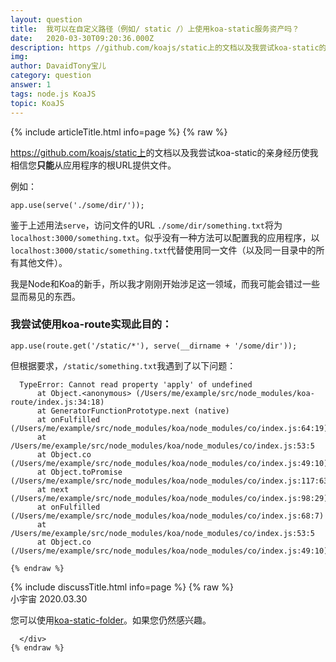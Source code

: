 ```yaml
---
layout: question
title:  我可以在自定义路径（例如/ static /）上使用koa-static服务资产吗？
date:   2020-03-30T09:20:36.000Z
description: https //github.com/koajs/static上的文档以及我尝试koa-static的亲身经历使我相信您只能从应用程序的根URL提供文件。...
img: 
author: DavaidTony宝儿
category: question
answer: 1
tags: node.js KoaJS
topic: KoaJS
---
```

<div class="article-root">
  <div class="article">
    {% include articleTitle.html info=page %}
    {% raw %}
    <div class="article-content"><p><font style="vertical-align: inherit;"></font><a href="https://github.com/koajs/static" rel="noreferrer"><font style="vertical-align: inherit;"><font style="vertical-align: inherit;">https://github.com/koajs/static上</font></font></a><font style="vertical-align: inherit;"><font style="vertical-align: inherit;">的文档</font><font style="vertical-align: inherit;">以及我尝试koa-static的亲身经历使我相信您</font></font><strong><font style="vertical-align: inherit;"><font style="vertical-align: inherit;">只能</font></font></strong><font style="vertical-align: inherit;"><font style="vertical-align: inherit;">从应用程序的根URL提供文件。</font></font></p>

<p><font style="vertical-align: inherit;"><font style="vertical-align: inherit;">例如：</font></font></p>

<pre><code>app.use(serve('./some/dir/'));
</code></pre>

<p><font style="vertical-align: inherit;"><font style="vertical-align: inherit;">鉴于上述用法</font></font><code>serve</code><font style="vertical-align: inherit;"><font style="vertical-align: inherit;">，访问文件的URL </font></font><code>./some/dir/something.txt</code><font style="vertical-align: inherit;"><font style="vertical-align: inherit;">将为</font></font><code>localhost:3000/something.txt</code><font style="vertical-align: inherit;"><font style="vertical-align: inherit;">。</font><font style="vertical-align: inherit;">似乎没有一种方法可以配置我的应用程序，以</font></font><code>localhost:3000/static/something.txt</code><font style="vertical-align: inherit;"><font style="vertical-align: inherit;">代替</font><font style="vertical-align: inherit;">使用同一文件（以及同一目录中的所有其他文件）</font><font style="vertical-align: inherit;">。</font></font></p>

<p><font style="vertical-align: inherit;"><font style="vertical-align: inherit;">我是Node和Koa的新手，所以我才刚刚开始涉足这一领域，而我可能会错过一些显而易见的东西。</font></font></p>

<h3><font style="vertical-align: inherit;"><font style="vertical-align: inherit;">我尝试使用koa-route实现此目的：</font></font></h3>

<pre><code>app.use(route.get('/static/*'), serve(__dirname + '/some/dir'));
</code></pre>

<p><font style="vertical-align: inherit;"><font style="vertical-align: inherit;">但根据要求，</font></font><code>/static/something.txt</code><font style="vertical-align: inherit;"><font style="vertical-align: inherit;">我遇到了以下问题：</font></font></p>

<pre><code>  TypeError: Cannot read property 'apply' of undefined<font></font>
      at Object.&lt;anonymous&gt; (/Users/me/example/src/node_modules/koa-route/index.js:34:18)<font></font>
      at GeneratorFunctionPrototype.next (native)<font></font>
      at onFulfilled (/Users/me/example/src/node_modules/koa/node_modules/co/index.js:64:19)<font></font>
      at /Users/me/example/src/node_modules/koa/node_modules/co/index.js:53:5<font></font>
      at Object.co (/Users/me/example/src/node_modules/koa/node_modules/co/index.js:49:10)<font></font>
      at Object.toPromise (/Users/me/example/src/node_modules/koa/node_modules/co/index.js:117:63)<font></font>
      at next (/Users/me/example/src/node_modules/koa/node_modules/co/index.js:98:29)<font></font>
      at onFulfilled (/Users/me/example/src/node_modules/koa/node_modules/co/index.js:68:7)<font></font>
      at /Users/me/example/src/node_modules/koa/node_modules/co/index.js:53:5<font></font>
      at Object.co (/Users/me/example/src/node_modules/koa/node_modules/co/index.js:49:10)<font></font>
</code></pre></div>
    {% endraw %}
  </div>

  <div class="discuss-wrapper">
    {% include discussTitle.html info=page %}
    {% raw %}
    <div class="discuss-item">
        <div class="discuss-parent">
          <div class="discuss-meta">
            <span class="discuss-user">小宇宙</span>
            <span class="discuss-time">2020.03.30</span>
          </div>
          <div class="discuss-comment"><p><font style="vertical-align: inherit;"><font style="vertical-align: inherit;">您可以使用</font></font><a href="https://www.npmjs.com/package/koa-static-folder" rel="nofollow"><font style="vertical-align: inherit;"><font style="vertical-align: inherit;">koa-static-folder</font></font></a><font style="vertical-align: inherit;"><font style="vertical-align: inherit;">。</font><font style="vertical-align: inherit;">如果您仍然感兴趣。</font></font></p></div>
        </div>
        
      </div>
    {% endraw %}
  </div>
<div>
